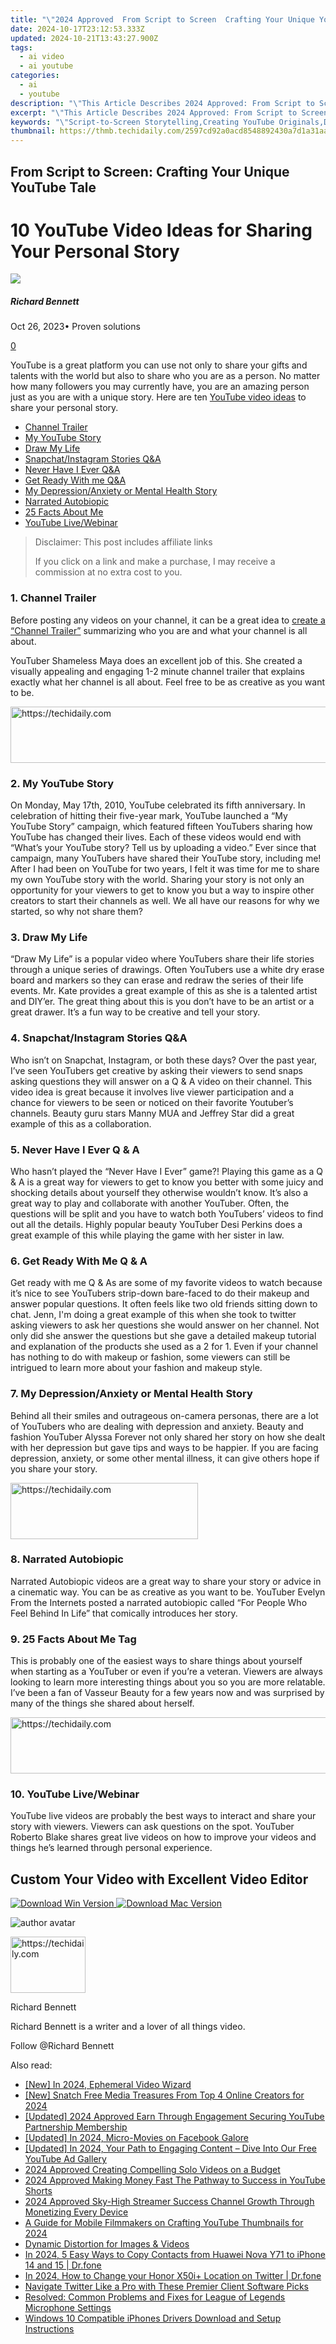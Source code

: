 ```yaml
---
title: "\"2024 Approved  From Script to Screen  Crafting Your Unique YouTube Tale\""
date: 2024-10-17T23:12:53.333Z
updated: 2024-10-21T13:43:27.900Z
tags:
  - ai video
  - ai youtube
categories:
  - ai
  - youtube
description: "\"This Article Describes 2024 Approved: From Script to Screen: Crafting Your Unique YouTube Tale\""
excerpt: "\"This Article Describes 2024 Approved: From Script to Screen: Crafting Your Unique YouTube Tale\""
keywords: "\"Script-to-Screen Storytelling,Creating YouTube Originals,Digital Content Transformation,Video Production Narrative,Media Adaptation Crafting,Screenplay to Video Art,Unique Online Tales Writing,Script-to-Screen,YouTube Originals,Content Shift,Film Narrative Craft,Media Adaptation,Screen to Video,Online Tale Unique\""
thumbnail: https://thmb.techidaily.com/2597cd92a0acd8548892430a7d1a31aad74db81001d653dab278938ebfa823a1.jpg
---
```


## From Script to Screen: Crafting Your Unique YouTube Tale

# 10 YouTube Video Ideas for Sharing Your Personal Story

![](https://images.wondershare.com/filmora/article-images/richard-bennett.jpg)

##### Richard Bennett

 Oct 26, 2023• Proven solutions

[0](#commentsBoxSeoTemplate)

YouTube is a great platform you can use not only to share your gifts and talents with the world but also to share who you are as a person. No matter how many followers you may currently have, you are an amazing person just as you are with a unique story. Here are ten [YouTube video ideas](https://tools.techidaily.com/wondershare/filmora/download/) to share your personal story.

* [Channel Trailer](#one)
* [My YouTube Story](#two)
* [Draw My Life](#three)
* [Snapchat/Instagram Stories Q&A](#four)
* [Never Have I Ever Q&A](#five)
* [Get Ready With me Q&A](#six)
* [My Depression/Anxiety or Mental Health Story](#seven)
* [Narrated Autobiopic](#eight)
* [25 Facts About Me](#nine)
* [YouTube Live/Webinar](#ten)

>  Disclaimer: This post includes affiliate links
>
>  If you click on a link and make a purchase, I may receive a commission at no extra cost to you.
>

### 1\.  Channel Trailer

Before posting any videos on your channel, it can be a great idea to [create a “Channel Trailer”](https://tools.techidaily.com/wondershare/filmora/download/) summarizing who you are and what your channel is all about.

YouTuber Shameless Maya does an excellent job of this. She created a visually appealing and engaging 1-2 minute channel trailer that explains exactly what her channel is all about. Feel free to be as creative as you want to be.

<!-- affiliate ads begin -->
<a href="https://ephamedtechinc.pxf.io/c/5597632/2137213/26400" target="_top" id="2137213">
  <img src="//a.impactradius-go.com/display-ad/26400-2137213" border="0" alt="https://techidaily.com" width="728" height="90"/>
</a>
<img height="0" width="0" src="https://ephamedtechinc.pxf.io/i/5597632/2137213/26400" style="position:absolute;visibility:hidden;" border="0" />
<!-- affiliate ads end -->

###  2\.  My YouTube Story

On Monday, May 17th, 2010, YouTube celebrated its fifth anniversary. In celebration of hitting their five-year mark, YouTube launched a “My YouTube Story” campaign, which featured fifteen YouTubers sharing how YouTube has changed their lives. Each of these videos would end with “What’s your YouTube story? Tell us by uploading a video.” Ever since that campaign, many YouTubers have shared their YouTube story, including me! After I had been on YouTube for two years, I felt it was time for me to share my own YouTube story with the world. Sharing your story is not only an opportunity for your viewers to get to know you but a way to inspire other creators to start their channels as well. We all have our reasons for why we started, so why not share them?

### 3\.  Draw My Life

“Draw My Life” is a popular video where YouTubers share their life stories through a unique series of drawings. Often YouTubers use a white dry erase board and markers so they can erase and redraw the series of their life events. Mr. Kate provides a great example of this as she is a talented artist and DIY’er. The great thing about this is you don’t have to be an artist or a great drawer. It’s a fun way to be creative and tell your story.

### 4\.  Snapchat/Instagram Stories Q&A

Who isn’t on Snapchat, Instagram, or both these days? Over the past year, I’ve seen YouTubers get creative by asking their viewers to send snaps asking questions they will answer on a Q & A video on their channel. This video idea is great because it involves live viewer participation and a chance for viewers to be seen or noticed on their favorite Youtuber’s channels. Beauty guru stars Manny MUA and Jeffrey Star did a great example of this as a collaboration.

### 5\.  Never Have I Ever Q & A

Who hasn’t played the “Never Have I Ever” game?! Playing this game as a Q & A is a great way for viewers to get to know you better with some juicy and shocking details about yourself they otherwise wouldn’t know. It’s also a great way to play and collaborate with another YouTuber. Often, the questions will be split and you have to watch both YouTubers’ videos to find out all the details. Highly popular beauty YouTuber Desi Perkins does a great example of this while playing the game with her sister in law.

### 6\.  Get Ready With Me Q & A

Get ready with me Q & As are some of my favorite videos to watch because it’s nice to see YouTubers strip-down bare-faced to do their makeup and answer popular questions. It often feels like two old friends sitting down to chat. Jenn, I'm doing a great example of this when she took to twitter asking viewers to ask her questions she would answer on her channel. Not only did she answer the questions but she gave a detailed makeup tutorial and explanation of the products she used as a 2 for 1\. Even if your channel has nothing to do with makeup or fashion, some viewers can still be intrigued to learn more about your fashion and makeup style.

### 7\.  My Depression/Anxiety or Mental Health Story

Behind all their smiles and outrageous on-camera personas, there are a lot of YouTubers who are dealing with depression and anxiety. Beauty and fashion YouTuber Alyssa Forever not only shared her story on how she dealt with her depression but gave tips and ways to be happier. If you are facing depression, anxiety, or some other mental illness, it can give others hope if you share your story.

<!-- affiliate ads begin -->
<a href="https://aligracehair.sjv.io/c/5597632/1934138/19272" target="_top" id="1934138">
  <img src="//a.impactradius-go.com/display-ad/19272-1934138" border="0" alt="https://techidaily.com" width="300" height="90"/>
</a>
<img height="0" width="0" src="https://aligracehair.sjv.io/i/5597632/1934138/19272" style="position:absolute;visibility:hidden;" border="0" />
<!-- affiliate ads end -->

### 8\.  Narrated Autobiopic

Narrated Autobiopic videos are a great way to share your story or advice in a cinematic way. You can be as creative as you want to be. YouTuber Evelyn From the Internets posted a narrated autobiopic called “For People Who Feel Behind In Life” that comically introduces her story.

### 9\.  25 Facts About Me Tag

This is probably one of the easiest ways to share things about yourself when starting as a YouTuber or even if you’re a veteran. Viewers are always looking to learn more interesting things about you so you are more relatable. I’ve been a fan of Vasseur Beauty for a few years now and was surprised by many of the things she shared about herself.

<!-- affiliate ads begin -->
<a href="https://appsumo.8odi.net/c/5597632/2123729/7443" target="_top" id="2123729">
  <img src="//a.impactradius-go.com/display-ad/7443-2123729" border="0" alt="https://techidaily.com" width="600" height="90"/>
</a>
<img height="0" width="0" src="https://appsumo.8odi.net/i/5597632/2123729/7443" style="position:absolute;visibility:hidden;" border="0" />
<!-- affiliate ads end -->

### 10\.  YouTube Live/Webinar

YouTube live videos are probably the best ways to interact and share your story with viewers. Viewers can ask questions on the spot. YouTuber Roberto Blake shares great live videos on how to improve your videos and things he’s learned through personal experience.

## Custom Your Video with Excellent Video Editor

[![Download Win Version](https://images.wondershare.com/filmora/guide/download-btn-win.jpg) ](https://tools.techidaily.com/wondershare/filmora/download/) [![Download Mac Version](https://images.wondershare.com/filmora/guide/download-btn-mac.jpg) ](https://tools.techidaily.com/wondershare/filmora/download/)

![author avatar](https://images.wondershare.com/filmora/article-images/richard-bennett.jpg)

<!-- affiliate ads begin -->
<a href="https://bluettifr.pxf.io/c/5597632/2145079/17095" target="_top" id="2145079">
  <img src="//a.impactradius-go.com/display-ad/17095-2145079" border="0" alt="https://techidaily.com" width="120" height="90"/>
</a>
<img height="0" width="0" src="https://bluettifr.pxf.io/i/5597632/2145079/17095" style="position:absolute;visibility:hidden;" border="0" />
<!-- affiliate ads end -->

Richard Bennett

Richard Bennett is a writer and a lover of all things video.

Follow @Richard Bennett

<ins class="adsbygoogle"
     style="display:block"
     data-ad-format="autorelaxed"
     data-ad-client="ca-pub-7571918770474297"
     data-ad-slot="1223367746"></ins>

<ins class="adsbygoogle"
     style="display:block"
     data-ad-client="ca-pub-7571918770474297"
     data-ad-slot="8358498916"
     data-ad-format="auto"
     data-full-width-responsive="true"></ins>

<span class="atpl-alsoreadstyle">Also read:</span>
<div><ul>
<li><a href="https://youtube-data.techidaily.com/n-2024-ephemeral-video-wizard/"><u>[New] In 2024, Ephemeral Video Wizard</u></a></li>
<li><a href="https://youtube-data.techidaily.com/natch-free-media-treasures-from-top-4-online-creators-for-2024/"><u>[New] Snatch Free Media Treasures From Top 4 Online Creators for 2024</u></a></li>
<li><a href="https://youtube-lab.techidaily.com/ed-2024-approved-earn-through-engagement-securing-youtube-partnership-membership/"><u>[Updated] 2024 Approved Earn Through Engagement Securing YouTube Partnership Membership</u></a></li>
<li><a href="https://facebook-video-recording.techidaily.com/updated-in-2024-micro-movies-on-facebook-galore/"><u>[Updated] In 2024, Micro-Movies on Facebook Galore</u></a></li>
<li><a href="https://youtube-data.techidaily.com/ed-in-2024-your-path-to-engaging-content-dive-into-our-free-youtube-ad-gallery/"><u>[Updated] In 2024, Your Path to Engaging Content – Dive Into Our Free YouTube Ad Gallery</u></a></li>
<li><a href="https://youtube-clips.techidaily.com/2024-approved-creating-compelling-solo-videos-on-a-budget/"><u>2024 Approved Creating Compelling Solo Videos on a Budget</u></a></li>
<li><a href="https://youtube-data.techidaily.com/approved-making-money-fast-the-pathway-to-success-in-youtube-shorts/"><u>2024 Approved Making Money Fast The Pathway to Success in YouTube Shorts</u></a></li>
<li><a href="https://youtube-data.techidaily.com/approved-sky-high-streamer-success-channel-growth-through-monetizing-every-device/"><u>2024 Approved Sky-High Streamer Success Channel Growth Through Monetizing Every Device</u></a></li>
<li><a href="https://youtube-data.techidaily.com/de-for-mobile-filmmakers-on-crafting-youtube-thumbnails-for-2024/"><u>A Guide for Mobile Filmmakers on Crafting YouTube Thumbnails for 2024</u></a></li>
<li><a href="https://extra-information.techidaily.com/dynamic-distortion-for-images-and-videos/"><u>Dynamic Distortion for Images & Videos</u></a></li>
<li><a href="https://android-transfer.techidaily.com/in-2024-5-easy-ways-to-copy-contacts-from-huawei-nova-y71-to-iphone-14-and-15-drfone-by-drfone-transfer-from-android-transfer-from-android/"><u>In 2024, 5 Easy Ways to Copy Contacts from Huawei Nova Y71 to iPhone 14 and 15 | Dr.fone</u></a></li>
<li><a href="https://location-social.techidaily.com/in-2024-how-to-change-your-honor-x50iplus-location-on-twitter-drfone-by-drfone-virtual-android/"><u>In 2024, How to Change your Honor X50i+ Location on Twitter | Dr.fone</u></a></li>
<li><a href="https://tech-recovery.techidaily.com/navigate-twitter-like-a-pro-with-these-premier-client-software-picks/"><u>Navigate Twitter Like a Pro with These Premier Client Software Picks</u></a></li>
<li><a href="https://sound-issues.techidaily.com/resolved-common-problems-and-fixes-for-league-of-legends-microphone-settings/"><u>Resolved: Common Problems and Fixes for League of Legends Microphone Settings</u></a></li>
<li><a href="https://win-amazing.techidaily.com/windows-10-compatible-iphones-drivers-download-and-setup-instructions/"><u>Windows 10 Compatible iPhones Drivers Download and Setup Instructions</u></a></li>
</ul></div>


